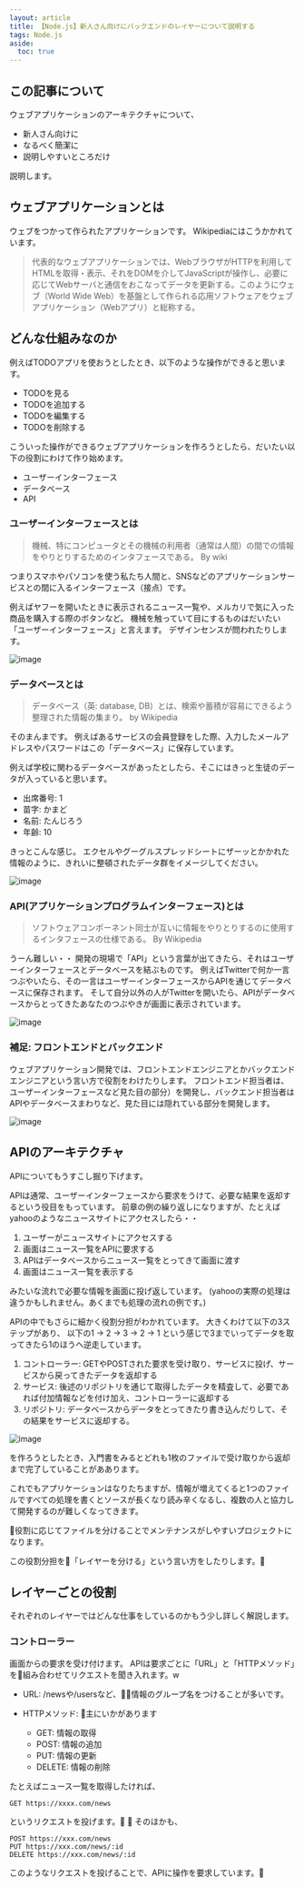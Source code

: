 ```yaml
---
layout: article
title: 【Node.js】新人さん向けにバックエンドのレイヤーについて説明する
tags: Node.js
aside:
  toc: true
---
```


## この記事について

ウェブアプリケーションのアーキテクチャについて、
- 新人さん向けに
- なるべく簡潔に
- 説明しやすいところだけ

説明します。

## ウェブアプリケーションとは

ウェブをつかって作られたアプリケーションです。
Wikipediaにはこうかかれています。

>代表的なウェブアプリケーションでは、WebブラウザがHTTPを利用してHTMLを取得・表示、それをDOMを介してJavaScriptが操作し、必要に応じてWebサーバと通信をおこなってデータを更新する。このようにウェブ（World Wide Web）を基盤として作られる応用ソフトウェアをウェブアプリケーション（Webアプリ）と総称する。


## どんな仕組みなのか

例えばTODOアプリを使おうとしたとき、以下のような操作ができると思います。

- TODOを見る
- TODOを追加する
- TODOを編集する
- TODOを削除する

こういった操作ができるウェブアプリケーションを作ろうとしたら、だいたい以下の役割にわけて作り始めます。

- ユーザーインターフェース
- データベース
- API

### ユーザーインターフェースとは

>機械、特にコンピュータとその機械の利用者（通常は人間）の間での情報をやりとりするためのインタフェースである。
By wiki

つまりスマホやパソコンを使う私たち人間と、SNSなどのアプリケーションサービスとの間に入るインターフェース（接点）です。

例えばヤフーを開いたときに表示されるニュース一覧や、メルカリで気に入った商品を購入する際のボタンなど。
機械を触っていて目にするものはだいたい「ユーザーインターフェース」と言えます。
デザインセンスが問われたりします。

![image](https://user-images.githubusercontent.com/44778704/154482411-2a05721b-6f54-442e-8e6e-d4eac362dedd.png)

### データベースとは
>データベース（英: database, DB）とは、検索や蓄積が容易にできるよう整理された情報の集まり。
by Wikipedia

そのまんまです。
例えばあるサービスの会員登録をした際、入力したメールアドレスやパスワードはこの「データベース」に保存しています。

例えば学校に関わるデータベースがあったとしたら、そこにはきっと生徒のデータが入っていると思います。

- 出席番号: 1
- 苗字: かまど
- 名前: たんじろう
- 年齢: 10

きっとこんな感じ。
エクセルやグーグルスプレッドシートにザーッとかかれた情報のように、きれいに整頓されたデータ群をイメージしてください。

![image](https://user-images.githubusercontent.com/44778704/154483305-6ab07716-3d1c-4c5a-939d-5fb3b533d479.png)



### API(アプリケーションプログラムインターフェース)とは

>ソフトウェアコンポーネント同士が互いに情報をやりとりするのに使用するインタフェースの仕様である。
By Wikipedia

うーん難しい・・
開発の現場で「API」という言葉が出てきたら、それはユーザーインターフェースとデータベースを結ぶものです。
例えばTwitterで何か一言つぶやいたら、その一言はユーザーインターフェースからAPIを通じてデータベースに保存されます。
そして自分以外の人がTwitterを開いたら、APIがデータベースからとってきたあなたのつぶやきが画面に表示されています。

![image](https://user-images.githubusercontent.com/44778704/154272049-8478e5e8-0096-4d5d-8804-30e21ebb902d.png)


### 補足: フロントエンドとバックエンド
ウェブアプリケーション開発では、フロントエンドエンジニアとかバックエンドエンジニアという言い方で役割をわけたりします。
フロントエンド担当者は、ユーザーインターフェースなど見た目の部分）を開発し、バックエンド担当者はAPIやデータベースまわりなど、見た目には隠れている部分を開発します。

![image](https://user-images.githubusercontent.com/44778704/154487866-210b4c79-310b-4a2b-b768-f68be9a256ce.png)

## APIのアーキテクチャ

APIについてもうすこし掘り下げます。

APIは通常、ユーザーインターフェースから要求をうけて、必要な結果を返却するという役目をもっています。
前章の例の繰り返しになりますが、たとえばyahooのようなニュースサイトにアクセスしたら・・

1. ユーザーがニュースサイトにアクセスする
2. 画面はニュース一覧をAPIに要求する
3. APIはデータベースからニュース一覧をとってきて画面に渡す
4. 画面はニュース一覧を表示する


みたいな流れで必要な情報を画面に投げ返しています。
(yahooの実際の処理は違うかもしれません。あくまでも処理の流れの例です。)

APIの中でもさらに細かく役割分担がわかれています。
大きくわけて以下の3ステップがあり、
以下の1 -> 2 -> 3 -> 2 -> 1 という感じで3までいってデータを取ってきたら1のほうへ逆走しています。

1. コントローラー: GETやPOSTされた要求を受け取り、サービスに投げ、サービスから戻ってきたデータを返却する
2. サービス: 後述のリポジトリを通じて取得したデータを精査して、必要であれば付加情報などを付け加え、コントローラーに返却する
3. リポジトリ: データベースからデータをとってきたり書き込んだりして、その結果をサービスに返却する。


![image](https://user-images.githubusercontent.com/44778704/154280361-ce81893e-096d-442d-b91d-e5a0b2ce5092.png)


を作ろうとしたとき、入門書をみるとどれも1枚のファイルで受け取りから返却まで完了していることがああります。

これでもアプリケーションはなりたちますが、情報が増えてくると1つのファイルですべての処理を書くとソースが長くなり読み辛くなるし、複数の人と協力して開発するのが難しくなってきます。

役割に応じてファイルを分けることでメンテナンスがしやすいプロジェクトになります。

この役割分担を「レイヤーを分ける」という言い方をしたりします。

## レイヤーごとの役割


それぞれのレイヤーではどんな仕事をしているのかもう少し詳しく解説します。

### コントローラー

画面からの要求を受け付けます。
APIは要求ごとに「URL」と「HTTPメソッド」を組み合わせてリクエストを聞き入れます。w

- URL: /newsや/usersなど、情報のグループ名をつけることが多いです。

- HTTPメソッド: 主にいかがあります
  - GET: 情報の取得
  - POST: 情報の追加
  - PUT: 情報の更新
  - DELETE: 情報の削除

たとえばニュース一覧を取得したければ、
```
GET https://xxxx.com/news
```
というリクエストを投げます。

そのほかも、
```
POST https://xxx.com/news
PUT https://xxx.com/news/:id
DELETE https://xxx.com/news/:id
```
このようなリクエストを投げることで、APIに操作を要求しています。


